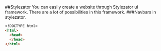 ##Stylezator
You can easily create a website through Stylezator ui framework. 
There are a lot of possibilities in this framework.
###Navbars in stylezator.
```markdown
<!DOCTYPE html>
<html>
  <head>
  </head>
</html>
```
